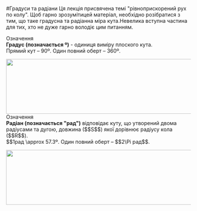 #Градуси та радiани
Ця лекцiя присвячена темi "рiвноприскорений рух по колу". Щоб гарно зрозумiтицей матерiал, необхiдно розiбратися з тим, що таке градусна та радiанна мiра кута.Невелика вступна частина для тих, хто не дуже гарно володiє цим питанням.

<div class="eoz-wrap">
<span class="eoz">Означення</span>
<div class="eoz-text">
<b>Градус (позначається º)</b> - одиниця вимiру плоского кута.<br>
Прямий кут – 90º. Один повний оберт – 360º.<br>
</div>
</div>
<p></p>

<img class="image" width="600" height="150" src="https://rawgit.com/chudaol/ed-era-book-physics/master/images/chapter_3/8.png" />

<div class="eoz-wrap">
<span class="eoz">Означення</span>
<div class="eoz-text">
<b>Радiан (позначається "рад")</b> вiдповiдає куту, що утворений двома радiусами та дугою, довжина ($$S$$) якої дорiвнює радiусу кола ($$R$$).<br>
$$1рад \approx 57.3º. Один повний оберт – $$2\Pi рад$$.<br>
</div>
</div>
<p></p>

<img class="image" width="600" height="150" src="https://rawgit.com/chudaol/ed-era-book-physics/master/images/chapter_3/9.png" />



